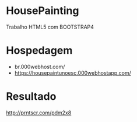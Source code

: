 # HousePainting
Trabalho HTML5 com BOOTSTRAP4

# Hospedagem
- br.000webhost.com/
- https://housepaintunoesc.000webhostapp.com/

# Resultado
http://prntscr.com/pdm2x8
